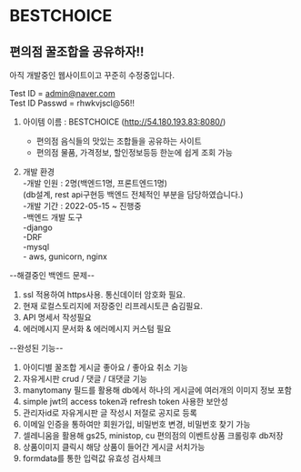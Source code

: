 # BESTCHOICE

## 편의점 꿀조합을 공유하자!!

아직 개발중인 웹사이트이고 꾸준히 수정중입니다.  

Test ID = admin@naver.com  
Test ID Passwd = rhwkvjscl@56!!

1. 아이템 이름 : BESTCHOICE (http://54.180.193.83:8080/)  
	 - 편의점 음식들의 맛있는 조합들을 공유하는 사이트  
	 - 편의점 물품, 가격정보, 할인정보등등 한눈에 쉽게 조회 가능  


  
2. 개발 환경  
	 -개발 인원 : 2명(백엔드1명, 프론트엔드1명)   
	             (db설계, rest api구현등 백엔드 전체적인 부분을 담당하였습니다.)  
	 -개발 기간 : 2022-05-15 ~ 진행중  
	 -백엔드 개발 도구  
	    -django  
	    -DRF  
	    -mysql  	   
	    - aws, gunicorn, nginx
  
--해결중인 백엔드 문제--
1. ssl 적용하여 https사용. 통신데이터 암호화 필요.  
2. 현재 로컬스토리지에 저장중인 리프레시토큰 숨김필요.  
3. API 명세서 작성필요  
4. 에러메시지 문서화 & 에러메시지 커스텀 필요

--완성된 기능--
1. 아이디별 꿀조합 게시글 좋아요 / 좋아요 취소 기능
2. 자유게시판 crud / 댓글 / 대댓글 기능
3. manytomany 필드를 활용해 db에서 하나의 게시글에 여러개의 이미지 정보 포함
4. simple jwt의 access token과 refresh token 사용한 보안성
5. 관리자id로 자유게시판 글 작성시 저절로 공지로 등록
6. 이메일 인증을 통하여만 회원가입, 비밀번호 변경, 비밀번호 찾기 가능
7. 셀레니움을 활용해 gs25, ministop, cu 편의점의 이벤트상품 크롤링후 db저장
8. 상품이미지 클릭시 해당 상품이 들어간 게시글 서치가능
9. formdata를 통한 입력값 유효성 검사체크







	  
	   
	 

